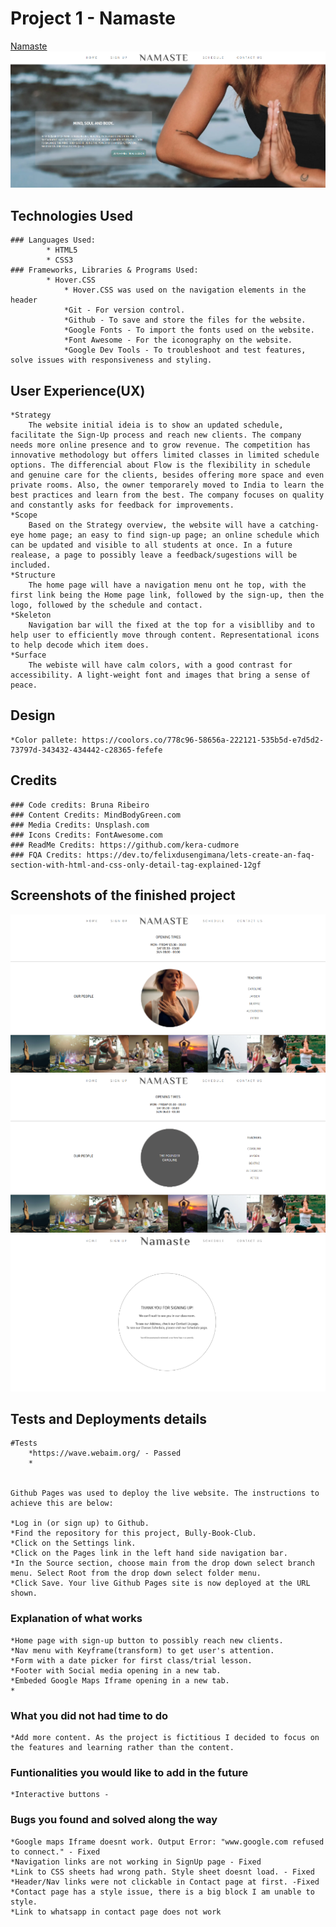 # Project 1 - Namaste

[Namaste](https://brrunaribeiro.github.io/Project-1/)
![Screenshot](assets/images/readmeimages/indexpagescreenshot.webp)

## Technologies Used

    ### Languages Used:
            * HTML5
            * CSS3
    ### Frameworks, Libraries & Programs Used:
            * Hover.CSS
                * Hover.CSS was used on the navigation elements in the header 
                *Git - For version control.
                *Github - To save and store the files for the website.
                *Google Fonts - To import the fonts used on the website.
                *Font Awesome - For the iconography on the website.
                *Google Dev Tools - To troubleshoot and test features, solve issues with responsiveness and styling. 
                
## User Experience(UX)

    *Strategy
        The website initial ideia is to show an updated schedule, facilitate the Sign-Up process and reach new clients. The company needs more online presence and to grow revenue. The competition has innovative methodology but offers limited classes in limited schedule options. The differencial about Flow is the flexibility in schedule and genuine care for the clients, besides offering more space and even private rooms. Also, the owner temporarely moved to India to learn the best practices and learn from the best. The company focuses on quality and constantly asks for feedback for improvements. 
    *Scope
        Based on the Strategy overview, the website will have a catching-eye home page; an easy to find sign-up page; an online schedule which can be updated and visible to all students at once. In a future realease, a page to possibly leave a feedback/sugestions will be included.
    *Structure
        The home page will have a navigation menu ont he top, with the first link being the Home page link, followed by the sign-up, then the logo, followed by the schedule and contact. 
    *Skeleton
        Navigation bar will the fixed at the top for a visiblliby and to help user to efficiently move through content. Representational icons to help decode which item does. 
    *Surface
        The webiste will have calm colors, with a good contrast for accessibility. A light-weight font and images that bring a sense of peace.        
## Design
    *Color pallete: https://coolors.co/778c96-58656a-222121-535b5d-e7d5d2-73797d-343432-434442-c28365-fefefe
## Credits

    ### Code credits: Bruna Ribeiro
    ### Content Credits: MindBodyGreen.com
    ### Media Credits: Unsplash.com
    ### Icons Credits: FontAwesome.com
    ### ReadMe Credits: https://github.com/kera-cudmore
    ### FQA Credits: https://dev.to/felixdusengimana/lets-create-an-faq-section-with-html-and-css-only-detail-tag-explained-12gf

## Screenshots of the finished project

![Screenshots](assets/images/readmeimages/screenshotindex.webp)
![Screenshots](assets/images/readmeimages/screenshotindexhover.webp)
![Screenshots](assets/images/readmeimages/screenshotformconfirmation.webp)

## Tests and Deployments details
    #Tests
        *https://wave.webaim.org/ - Passed
        *


    Github Pages was used to deploy the live website. The instructions to achieve this are below:

    *Log in (or sign up) to Github.
    *Find the repository for this project, Bully-Book-Club.
    *Click on the Settings link.
    *Click on the Pages link in the left hand side navigation bar.
    *In the Source section, choose main from the drop down select branch menu. Select Root from the drop down select folder menu.
    *Click Save. Your live Github Pages site is now deployed at the URL shown.

### Explanation of what works
    *Home page with sign-up button to possibly reach new clients.
    *Nav menu with Keyframe(transform) to get user's attention.
    *Form with a date picker for first class/trial lesson.
    *Footer with Social media opening in a new tab.
    *Embeded Google Maps Iframe opening in a new tab.
    *

### What you did not had time to do
    *Add more content. As the project is fictitious I decided to focus on the features and learning rather than the content. 

### Funtionalities you would like to add in the future
    *Interactive buttons - 

### Bugs you found and solved along the way
    *Google maps Iframe doesnt work. Output Error: "www.google.com refused to connect." - Fixed
    *Navigation links are not working in SignUp page - Fixed
    *Link to CSS sheets had wrong path. Style sheet doesnt load. - Fixed
    *Header/Nav links were not clickable in Contact page at first. -Fixed
    *Contact page has a style issue, there is a big block I am unable to style.
    *Link to whatsapp in contact page does not work
    